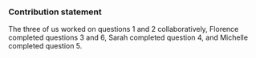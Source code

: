 ### Contribution statement

The three of us worked on questions 1 and 2 collaboratively, Florence completed questions 3 and 6, Sarah completed question 4, and Michelle completed question 5.